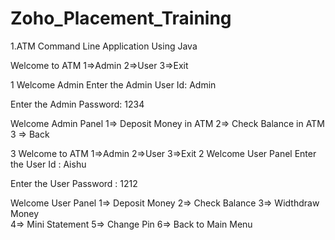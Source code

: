 # Zoho_Placement_Training


1.ATM Command Line Application Using Java 


 Welcome to ATM
   1=>Admin
   2=>User
   3=>Exit
  
 1
      Welcome Admin
 Enter the Admin User Id: Admin
 
 Enter the Admin Password: 1234
 
  Welcome Admin Panel
 1=> Deposit Money in ATM
 2=> Check Balance in ATM
 3 => Back
 
 3
  Welcome to ATM
   1=>Admin
   2=>User
   3=>Exit
  2
   Welcome User Panel
Enter the User Id : Aishu

Enter the User Password : 1212

 Welcome User Panel 
 1=> Deposit Money
 2=> Check Balance
 3=> Widthdraw Money        
 4=> Mini Statement
 5=> Change Pin
 6=> Back to Main Menu

 
